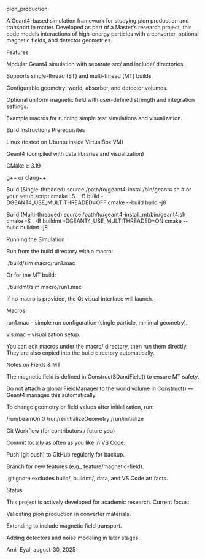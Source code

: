pion_production

A Geant4-based simulation framework for studying pion production and transport in matter.
Developed as part of a Master’s research project, this code models interactions of high-energy particles with a converter, optional magnetic fields, and detector geometries.

Features

Modular Geant4 simulation with separate src/ and include/ directories.

Supports single-thread (ST) and multi-thread (MT) builds.

Configurable geometry: world, absorber, and detector volumes.

Optional uniform magnetic field with user-defined strength and integration settings.

Example macros for running simple test simulations and visualization.

Build Instructions
Prerequisites

Linux (tested on Ubuntu inside VirtualBox VM)

Geant4
 (compiled with data libraries and visualization)

CMake ≥ 3.19

g++ or clang++

Build (Single-threaded)
source /path/to/geant4-install/bin/geant4.sh   # or your setup script
cmake -S . -B build -DGEANT4_USE_MULTITHREADED=OFF
cmake --build build -j8

Build (Multi-threaded)
source /path/to/geant4-install_mt/bin/geant4.sh
cmake -S . -B buildmt -DGEANT4_USE_MULTITHREADED=ON
cmake --build buildmt -j8

Running the Simulation

Run from the build directory with a macro:

./build/sim macro/run1.mac


Or for the MT build:

./buildmt/sim macro/run1.mac


If no macro is provided, the Qt visual interface will launch.

Macros

run1.mac – simple run configuration (single particle, minimal geometry).

vis.mac – visualization setup.

You can edit macros under the macro/ directory, then run them directly. They are also copied into the build directory automatically.

Notes on Fields & MT

The magnetic field is defined in ConstructSDandField() to ensure MT safety.

Do not attach a global FieldManager to the world volume in Construct() — Geant4 manages this automatically.

To change geometry or field values after initialization, run:

/run/beamOn 0
/run/reinitializeGeometry
/run/initialize

Git Workflow (for contributors / future you)

Commit locally as often as you like in VS Code.

Push (git push) to GitHub regularly for backup.

Branch for new features (e.g., feature/magnetic-field).

.gitignore excludes build/, buildmt/, data, and VS Code artifacts.

Status

This project is actively developed for academic research. Current focus:

Validating pion production in converter materials.

Extending to include magnetic field transport.

Adding detectors and noise modeling in later stages.

Amir Eyal, august-30, 2025

